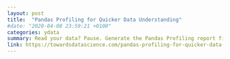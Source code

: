 ```yaml
---
layout: post
title:  "Pandas Profiling for Quicker Data Understanding"
#date: "2020-04-08 23:59:21 +0100"
categories: ydata
summary: Read your data? Pause. Generate the Pandas Profiling report first.
link: https://towardsdatascience.com/pandas-profiling-for-quicker-data-understanding-83bb9fc6719f?sk=157cd19b376ed957bf735b89b3b39132
---
```

